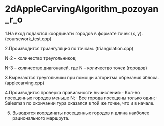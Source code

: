 # 2dAppleCarvingAlgorithm_pozoyan_r_o

1.На вход подаются координаты городов в формате точек (x, y). (coursework_test.cpp)

2.Производится триангуляция по точкам. (triangulation.cpp)

N-2 – количество треугольников;

N-3 – количество диагоналей, где N – количество точек (городов)


3.Вырезаются треугольники при помощи алгоритма обрезания яблока. (applecarving.cpp)


4.Производится проверка правильности вычислений:
·	Кол-во посещенных городов меньше N;
·	Все города посещены только один;
·	Salesman по окончании тура оказался в той же точке, что и в начале.


5. Выводятся координаты посещенных городов и длина наиболее рационального маршрута.
